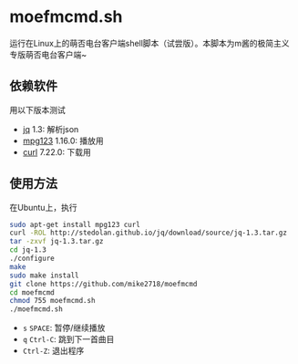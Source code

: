 moefmcmd.sh
===========

运行在Linux上的萌否电台客户端shell脚本（试尝版）。本脚本为m酱的极简主义专版萌否电台客户端~
 
## 依赖软件 ##

用以下版本测试

* [jq](http://stedolan.github.io/jq/) 1.3: 解析json
* [mpg123](http://www.mpg123.de/) 1.16.0: 播放用
* [curl](http://curl.haxx.se/) 7.22.0: 下载用

## 使用方法 ##

在Ubuntu上，执行

```bash
sudo apt-get install mpg123 curl
curl -ROL http://stedolan.github.io/jq/download/source/jq-1.3.tar.gz
tar -zxvf jq-1.3.tar.gz
cd jq-1.3
./configure
make
sudo make install
git clone https://github.com/mike2718/moefmcmd
cd moefmcmd
chmod 755 moefmcmd.sh
./moefmcmd.sh
```

* `s` `SPACE`: 暂停/继续播放
* `q` `Ctrl-C`: 跳到下一首曲目
* `Ctrl-Z`: 退出程序

